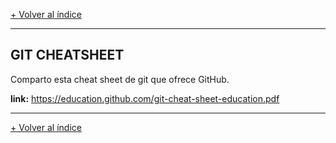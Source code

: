 [+ Volver al índice](../INDICE.md)

---

## GIT CHEATSHEET

Comparto esta cheat sheet de git que ofrece GitHub.

**link:** https://education.github.com/git-cheat-sheet-education.pdf

---

[+ Volver al índice](../INDICE.md)